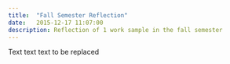 ```yaml
---
title:  "Fall Semester Reflection"
date:   2015-12-17 11:07:00
description: Reflection of 1 work sample in the fall semester
---
```


Text text text to be replaced
